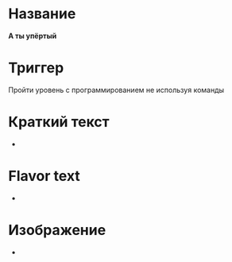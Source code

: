 # Название
**А ты упёртый**

# Триггер
Пройти уровень с программированием не используя команды

# Краткий текст
-

# Flavor text
-

# Изображение
-